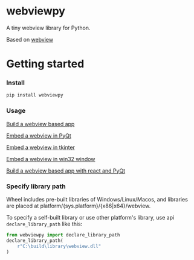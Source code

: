 # webviewpy

A tiny webview library for Python.

Based on [webview](https://github.com/webview/webview)


# Getting started

### Install


``` bash
pip install webviewpy
```


### Usage

[Build a webview based app](example/test.py)

[Embed a webview in PyQt](example/testpyqt.py)

[Embed a webview in tkinter](example/testtkinter.py)

[Embed a webview in win32 window](example/win32.py)

[Build a webview based app with react and PyQt](example/fluent/main.py)


### Specify library path


Wheel includes pre-built libraries of Windows/Linux/Macos, and libraries are placed at platform/{sys.platform}/{x86|x64}/webview. 

To specify a self-built library or use other platform's library, use api ```declare_library_path``` like this:

``` python
from webviewpy import declare_library_path
declare_library_path(
    r"C:\build\library\webview.dll"
)
```
